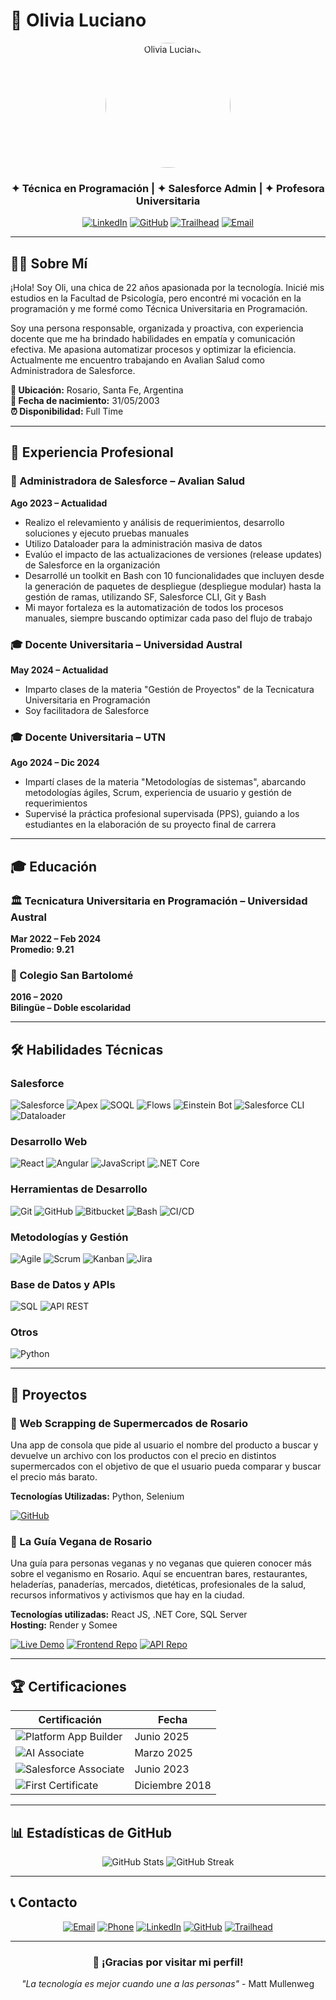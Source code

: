 # 👋 Olivia Luciano

<div align="center">
  <img src="./olivia.jpeg" alt="Olivia Luciano" width="200" style="border-radius: 50%;">
  
  ### ✦ Técnica en Programación | ✦ Salesforce Admin | ✦ Profesora Universitaria
  
  [![LinkedIn](https://img.shields.io/badge/LinkedIn-0077B5?style=for-the-badge&logo=linkedin&logoColor=white)](https://www.linkedin.com/in/olivialuciano)
  [![GitHub](https://img.shields.io/badge/GitHub-100000?style=for-the-badge&logo=github&logoColor=white)](https://github.com/olivialuciano)
  [![Trailhead](https://img.shields.io/badge/Trailhead-00A1E0?style=for-the-badge&logo=salesforce&logoColor=white)](https://trailblazer.me/id/olivialuciano42)
  [![Email](https://img.shields.io/badge/Email-D14836?style=for-the-badge&logo=gmail&logoColor=white)](mailto:olivialuciano42@gmail.com)
</div>

---

## 👩‍💻 Sobre Mí

¡Hola! Soy Oli, una chica de 22 años apasionada por la tecnología. Inicié mis estudios en la Facultad de Psicología, pero encontré mi vocación en la programación y me formé como Técnica Universitaria en Programación. 

Soy una persona responsable, organizada y proactiva, con experiencia docente que me ha brindado habilidades en empatía y comunicación efectiva. Me apasiona automatizar procesos y optimizar la eficiencia. Actualmente me encuentro trabajando en Avalian Salud como Administradora de Salesforce.

**📍 Ubicación:** Rosario, Santa Fe, Argentina  
**📅 Fecha de nacimiento:** 31/05/2003  
**⏰ Disponibilidad:** Full Time  

---

## 💼 Experiencia Profesional

### 🏥 Administradora de Salesforce – Avalian Salud
**Ago 2023 – Actualidad**

- Realizo el relevamiento y análisis de requerimientos, desarrollo soluciones y ejecuto pruebas manuales
- Utilizo Dataloader para la administración masiva de datos
- Evalúo el impacto de las actualizaciones de versiones (release updates) de Salesforce en la organización
- Desarrollé un toolkit en Bash con 10 funcionalidades que incluyen desde la generación de paquetes de despliegue (despliegue modular) hasta la gestión de ramas, utilizando SF, Salesforce CLI, Git y Bash
- Mi mayor fortaleza es la automatización de todos los procesos manuales, siempre buscando optimizar cada paso del flujo de trabajo

### 🎓 Docente Universitaria – Universidad Austral
**May 2024 – Actualidad**

- Imparto clases de la materia "Gestión de Proyectos" de la Tecnicatura Universitaria en Programación
- Soy facilitadora de Salesforce

### 🎓 Docente Universitaria – UTN
**Ago 2024 – Dic 2024**

- Impartí clases de la materia "Metodologías de sistemas", abarcando metodologías ágiles, Scrum, experiencia de usuario y gestión de requerimientos
- Supervisé la práctica profesional supervisada (PPS), guiando a los estudiantes en la elaboración de su proyecto final de carrera

---

## 🎓 Educación

### 🏛️ Tecnicatura Universitaria en Programación – Universidad Austral
**Mar 2022 – Feb 2024**  
**Promedio: 9.21**

### 🏫 Colegio San Bartolomé
**2016 – 2020**  
**Bilingüe – Doble escolaridad**

---

## 🛠️ Habilidades Técnicas

### Salesforce
![Salesforce](https://img.shields.io/badge/Salesforce-00A1E0?style=for-the-badge&logo=salesforce&logoColor=white)
![Apex](https://img.shields.io/badge/Apex-00A1E0?style=for-the-badge&logo=salesforce&logoColor=white)
![SOQL](https://img.shields.io/badge/SOQL-00A1E0?style=for-the-badge&logo=salesforce&logoColor=white)
![Flows](https://img.shields.io/badge/Flows-00A1E0?style=for-the-badge&logo=salesforce&logoColor=white)
![Einstein Bot](https://img.shields.io/badge/Einstein_Bot-00A1E0?style=for-the-badge&logo=salesforce&logoColor=white)
![Salesforce CLI](https://img.shields.io/badge/Salesforce_CLI-00A1E0?style=for-the-badge&logo=salesforce&logoColor=white)
![Dataloader](https://img.shields.io/badge/Dataloader-00A1E0?style=for-the-badge&logo=salesforce&logoColor=white)

### Desarrollo Web
![React](https://img.shields.io/badge/React-20232A?style=for-the-badge&logo=react&logoColor=61DAFB)
![Angular](https://img.shields.io/badge/Angular-DD0031?style=for-the-badge&logo=angular&logoColor=white)
![JavaScript](https://img.shields.io/badge/JavaScript-323330?style=for-the-badge&logo=javascript&logoColor=F7DF1E)
![.NET Core](https://img.shields.io/badge/.NET-512BD4?style=for-the-badge&logo=dotnet&logoColor=white)

### Herramientas de Desarrollo
![Git](https://img.shields.io/badge/Git-F05032?style=for-the-badge&logo=git&logoColor=white)
![GitHub](https://img.shields.io/badge/GitHub-100000?style=for-the-badge&logo=github&logoColor=white)
![Bitbucket](https://img.shields.io/badge/Bitbucket-0747A6?style=for-the-badge&logo=bitbucket&logoColor=white)
![Bash](https://img.shields.io/badge/Bash-4EAA25?style=for-the-badge&logo=gnu-bash&logoColor=white)
![CI/CD](https://img.shields.io/badge/CI/CD-2496ED?style=for-the-badge&logo=docker&logoColor=white)

### Metodologías y Gestión
![Agile](https://img.shields.io/badge/Agile-2496ED?style=for-the-badge&logo=agile&logoColor=white)
![Scrum](https://img.shields.io/badge/Scrum-2496ED?style=for-the-badge&logo=scrum&logoColor=white)
![Kanban](https://img.shields.io/badge/Kanban-2496ED?style=for-the-badge&logo=kanban&logoColor=white)
![Jira](https://img.shields.io/badge/Jira-0052CC?style=for-the-badge&logo=jira&logoColor=white)

### Base de Datos y APIs
![SQL](https://img.shields.io/badge/SQL-4479A1?style=for-the-badge&logo=mysql&logoColor=white)
![API REST](https://img.shields.io/badge/API_REST-FF6C37?style=for-the-badge&logo=postman&logoColor=white)

### Otros
![Python](https://img.shields.io/badge/Python-FFD43B?style=for-the-badge&logo=python&logoColor=blue)

---

## 🚀 Proyectos

### 🛒 Web Scrapping de Supermercados de Rosario
Una app de consola que pide al usuario el nombre del producto a buscar y devuelve un archivo con los productos con el precio en distintos supermercados con el objetivo de que el usuario pueda comparar y buscar el precio más barato.

**Tecnologías Utilizadas:** Python, Selenium

[![GitHub](https://img.shields.io/badge/GitHub-100000?style=for-the-badge&logo=github&logoColor=white)](https://github.com/olivialuciano/automatizacion_web_py)

### 🌱 La Guía Vegana de Rosario
Una guía para personas veganas y no veganas que quieren conocer más sobre el veganismo en Rosario. Aquí se encuentran bares, restaurantes, heladerías, panaderías, mercados, dietéticas, profesionales de la salud, recursos informativos y activismos que hay en la ciudad.

**Tecnologías utilizadas:** React JS, .NET Core, SQL Server  
**Hosting:** Render y Somee

[![Live Demo](https://img.shields.io/badge/Live_Demo-00A1E0?style=for-the-badge&logo=render&logoColor=white)](https://guia-vegana-rosario.onrender.com/)
[![Frontend Repo](https://img.shields.io/badge/Frontend_Repo-100000?style=for-the-badge&logo=github&logoColor=white)](https://github.com/olivialuciano/Guia-Vegana-Frontend)
[![API Repo](https://img.shields.io/badge/API_Repo-100000?style=for-the-badge&logo=github&logoColor=white)](https://github.com/olivialuciano/Guia-Vegana-API)

---

## 🏆 Certificaciones

<div align="center">

| Certificación | Fecha |
|---------------|-------|
| ![Platform App Builder](https://img.shields.io/badge/Platform_App_Builder-00A1E0?style=for-the-badge&logo=salesforce&logoColor=white) | Junio 2025 |
| ![AI Associate](https://img.shields.io/badge/AI_Associate-00A1E0?style=for-the-badge&logo=salesforce&logoColor=white) | Marzo 2025 |
| ![Salesforce Associate](https://img.shields.io/badge/Salesforce_Associate-00A1E0?style=for-the-badge&logo=salesforce&logoColor=white) | Junio 2023 |
| ![First Certificate](https://img.shields.io/badge/First_Certificate_English-4285F4?style=for-the-badge&logo=cambridge&logoColor=white) | Diciembre 2018 |

</div>

---

## 📊 Estadísticas de GitHub

<div align="center">
  <img src="https://github-readme-stats.vercel.app/api?username=olivialuciano&show_icons=true&theme=radical" alt="GitHub Stats" />
  <img src="https://github-readme-streak-stats.herokuapp.com/?user=olivialuciano&theme=radical" alt="GitHub Streak" />
</div>

---

## 📞 Contacto

<div align="center">

[![Email](https://img.shields.io/badge/Email-olivialuciano42@gmail.com-D14836?style=for-the-badge&logo=gmail&logoColor=white)](mailto:olivialuciano42@gmail.com)
[![Phone](https://img.shields.io/badge/Phone-+54_9_341_347_8225-25D366?style=for-the-badge&logo=whatsapp&logoColor=white)](tel:+5493413478225)
[![LinkedIn](https://img.shields.io/badge/LinkedIn-0077B5?style=for-the-badge&logo=linkedin&logoColor=white)](https://www.linkedin.com/in/olivialuciano)
[![GitHub](https://img.shields.io/badge/GitHub-100000?style=for-the-badge&logo=github&logoColor=white)](https://github.com/olivialuciano)
[![Trailhead](https://img.shields.io/badge/Trailhead-00A1E0?style=for-the-badge&logo=salesforce&logoColor=white)](https://trailblazer.me/id/olivialuciano42)

</div>

---

<div align="center">
  
### 🌟 ¡Gracias por visitar mi perfil!
  
*"La tecnología es mejor cuando une a las personas"* - Matt Mullenweg

</div> 
